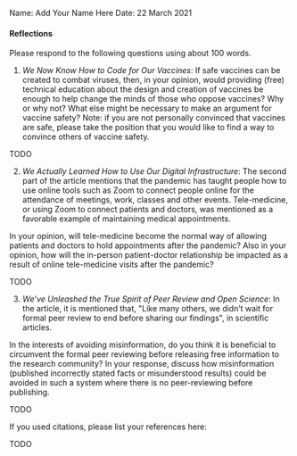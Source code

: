 Name: Add Your Name Here
Date: 22 March 2021


#### Reflections

Please respond to the following questions using about 100 words.

1. _We Now Know How to Code for Our Vaccines_: If safe vaccines can be created to combat viruses, then, in your opinion, would providing (free) technical education about the design and creation of vaccines be enough to help change the minds of those who oppose vaccines? Why or why not? What else might be necessary to make an argument for vaccine safety? Note: if you are not personally convinced that vaccines are safe, please take the position that you would like to find a way to convince others of vaccine safety.

TODO


2. _We Actually Learned How to Use Our Digital Infrastructure_: The second part of the article mentions that the pandemic has taught people how to use online tools such as Zoom to connect people online for the attendance of meetings, work, classes and other events. Tele-medicine, or using Zoom to connect patients and doctors, was mentioned as a favorable example of maintaining medical appointments.

In your opinion, will tele-medicine become the normal way of allowing patients and doctors to hold appointments after the pandemic? Also in your opinion, how will the in-person patient-doctor relationship be impacted as a result of online tele-medicine visits after the pandemic?  


TODO


3. _We’ve Unleashed the True Spirit of Peer Review and Open Science_:
In the article, it is mentioned that, "Like many others, we didn’t wait for formal peer review to end before sharing our findings", in scientific articles.

In the interests of avoiding misinformation, do you think it is beneficial to circumvent the formal peer reviewing before releasing free information to the research community? In your response, discuss how misinformation (published incorrectly stated facts or misunderstood results) could be avoided in such a system where there is no peer-reviewing before publishing.

TODO



If you used citations, please list your references here:

TODO
